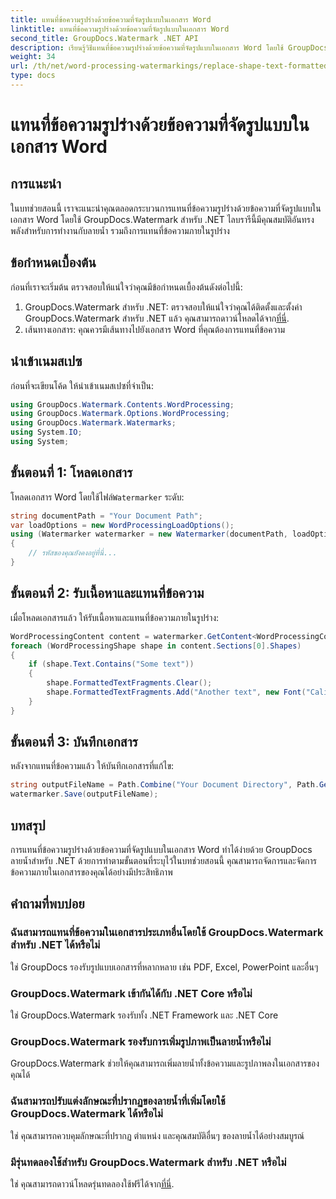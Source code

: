 ```yaml
---
title: แทนที่ข้อความรูปร่างด้วยข้อความที่จัดรูปแบบในเอกสาร Word
linktitle: แทนที่ข้อความรูปร่างด้วยข้อความที่จัดรูปแบบในเอกสาร Word
second_title: GroupDocs.Watermark .NET API
description: เรียนรู้วิธีแทนที่ข้อความรูปร่างด้วยข้อความที่จัดรูปแบบในเอกสาร Word โดยใช้ GroupDocs.Watermark สำหรับ .NET ความสามารถในการแก้ไขเอกสารของคุณได้อย่างง่ายดาย
weight: 34
url: /th/net/word-processing-watermarkings/replace-shape-text-formatted-text-word-docs/
type: docs
---
```

# แทนที่ข้อความรูปร่างด้วยข้อความที่จัดรูปแบบในเอกสาร Word

## การแนะนำ
ในบทช่วยสอนนี้ เราจะแนะนำคุณตลอดกระบวนการแทนที่ข้อความรูปร่างด้วยข้อความที่จัดรูปแบบในเอกสาร Word โดยใช้ GroupDocs.Watermark สำหรับ .NET ไลบรารีนี้มีคุณสมบัติอันทรงพลังสำหรับการทำงานกับลายน้ำ รวมถึงการแทนที่ข้อความภายในรูปร่าง
## ข้อกำหนดเบื้องต้น
ก่อนที่เราจะเริ่มต้น ตรวจสอบให้แน่ใจว่าคุณมีข้อกำหนดเบื้องต้นดังต่อไปนี้:
1.  GroupDocs.Watermark สำหรับ .NET: ตรวจสอบให้แน่ใจว่าคุณได้ติดตั้งและตั้งค่า GroupDocs.Watermark สำหรับ .NET แล้ว คุณสามารถดาวน์โหลดได้จาก[ที่นี่](https://releases.groupdocs.com/Watermark/net/).
2. เส้นทางเอกสาร: คุณควรมีเส้นทางไปยังเอกสาร Word ที่คุณต้องการแทนที่ข้อความ

## นำเข้าเนมสเปซ
ก่อนที่จะเขียนโค้ด ให้นำเข้าเนมสเปซที่จำเป็น:
```csharp
using GroupDocs.Watermark.Contents.WordProcessing;
using GroupDocs.Watermark.Options.WordProcessing;
using GroupDocs.Watermark.Watermarks;
using System.IO;
using System;
```
## ขั้นตอนที่ 1: โหลดเอกสาร
 โหลดเอกสาร Word โดยใช้ไฟล์`Watermarker` ระดับ:
```csharp
string documentPath = "Your Document Path";
var loadOptions = new WordProcessingLoadOptions();
using (Watermarker watermarker = new Watermarker(documentPath, loadOptions))
{
    // รหัสของคุณยังคงอยู่ที่นี่...
}
```
## ขั้นตอนที่ 2: รับเนื้อหาและแทนที่ข้อความ
เมื่อโหลดเอกสารแล้ว ให้รับเนื้อหาและแทนที่ข้อความภายในรูปร่าง:
```csharp
WordProcessingContent content = watermarker.GetContent<WordProcessingContent>();
foreach (WordProcessingShape shape in content.Sections[0].Shapes)
{
    if (shape.Text.Contains("Some text"))
    {
        shape.FormattedTextFragments.Clear();
        shape.FormattedTextFragments.Add("Another text", new Font("Calibri", 19, FontStyle.Bold), Color.Red, Color.Aqua);
    }
}
```
## ขั้นตอนที่ 3: บันทึกเอกสาร
หลังจากแทนที่ข้อความแล้ว ให้บันทึกเอกสารที่แก้ไข:
```csharp
string outputFileName = Path.Combine("Your Document Directory", Path.GetFileName(documentPath));
watermarker.Save(outputFileName);
```

## บทสรุป
การแทนที่ข้อความรูปร่างด้วยข้อความที่จัดรูปแบบในเอกสาร Word ทำได้ง่ายด้วย GroupDocs ลายน้ำสำหรับ .NET ด้วยการทำตามขั้นตอนที่ระบุไว้ในบทช่วยสอนนี้ คุณสามารถจัดการและจัดการข้อความภายในเอกสารของคุณได้อย่างมีประสิทธิภาพ

## คำถามที่พบบ่อย
### ฉันสามารถแทนที่ข้อความในเอกสารประเภทอื่นโดยใช้ GroupDocs.Watermark สำหรับ .NET ได้หรือไม่
ใช่ GroupDocs รองรับรูปแบบเอกสารที่หลากหลาย เช่น PDF, Excel, PowerPoint และอื่นๆ
### GroupDocs.Watermark เข้ากันได้กับ .NET Core หรือไม่
ใช่ GroupDocs.Watermark รองรับทั้ง .NET Framework และ .NET Core
### GroupDocs.Watermark รองรับการเพิ่มรูปภาพเป็นลายน้ำหรือไม่
GroupDocs.Watermark ช่วยให้คุณสามารถเพิ่มลายน้ำทั้งข้อความและรูปภาพลงในเอกสารของคุณได้
### ฉันสามารถปรับแต่งลักษณะที่ปรากฏของลายน้ำที่เพิ่มโดยใช้ GroupDocs.Watermark ได้หรือไม่
ใช่ คุณสามารถควบคุมลักษณะที่ปรากฏ ตำแหน่ง และคุณสมบัติอื่นๆ ของลายน้ำได้อย่างสมบูรณ์
### มีรุ่นทดลองใช้สำหรับ GroupDocs.Watermark สำหรับ .NET หรือไม่
 ใช่ คุณสามารถดาวน์โหลดรุ่นทดลองใช้ฟรีได้จาก[ที่นี่](https://releases.groupdocs.com/).